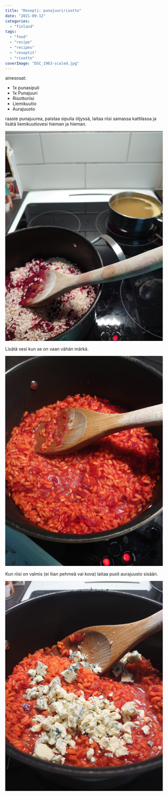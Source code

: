 ```yaml
---
title: "Resepti: punajuuririsotto"
date: "2021-09-12"
categories: 
  - "finland"
tags: 
  - "food"
  - "recipe"
  - "recipes"
  - "reseptit"
  - "risotto"
coverImage: "DSC_1963-scaled.jpg"
---
```


ainesosat:

- 1x punasipuli
- 1x Punajuuri
- Risottoriisi
- Liemikuutio
- Aurajuusto

raaste punajuurea, paistaa sipulia öljyssä, laitaa riisi samassa kattilassa ja lisätä liemikuutiovesi hieman ja hieman.

[![](images/DSC_1963-768x1024.jpg)](https://www.guldmyr.com/blog/wp-content/uploads/DSC_1963-scaled.jpg)

Lisätä vesi kun se on vaan vähän märkä.

[![](images/DSC_1964-768x1024.jpg)](https://www.guldmyr.com/blog/wp-content/uploads/DSC_1964-scaled.jpg)

Kun riisi on valmis (ei liian pehmeä vai kova) laitaa puoli aurajuusto sisään.

[![](images/DSC_1966-768x1024.jpg)](https://www.guldmyr.com/blog/wp-content/uploads/DSC_1966-scaled.jpg)
